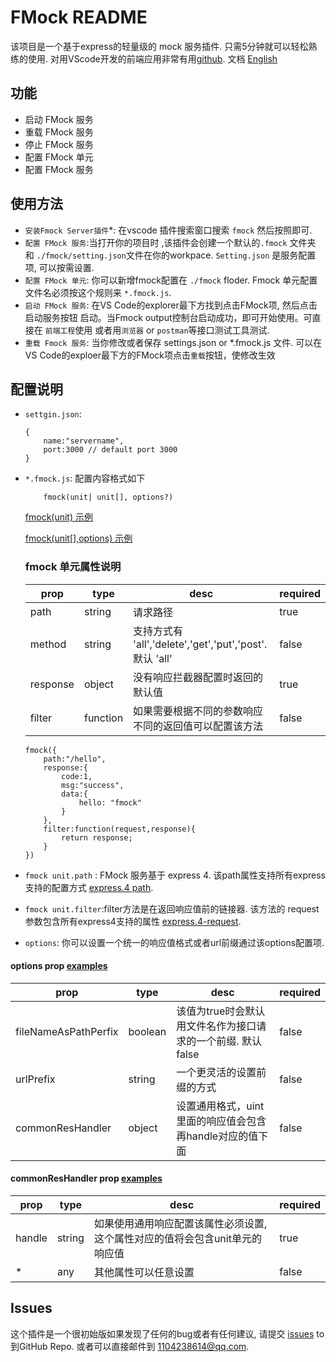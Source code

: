 # FMock README 

该项目是一个基于express的轻量级的 mock 服务插件. 只需5分钟就可以轻松熟练的使用. 对用VScode开发的前端应用非常有用[github](https://github.com/gamedilong/fmock).
文档 [English](README.md)
## 功能
* 启动 FMock 服务
* 重载 FMock 服务
* 停止 FMock 服务
* 配置 FMock 单元
* 配置 FMock 服务
  
## 使用方法
* `安装Fmock Server插件`*: 在vscode 插件搜索窗口搜索 `fmock` 然后按照即可.
* `配置 FMock 服务`:当打开你的项目时 ,该插件会创建一个默认的`.fmock` 文件夹 和 `./fmock/setting.json`文件在你的workpace. `Setting.json` 是服务配置项, 可以按需设置.
* `配置 FMock 单元`: 你可以新增fmock配置在 `./fmock` floder. Fmock 单元配置文件名必须按这个规则来 `*.fmock.js`.
* `启动 FMock 服务`: 在VS Code的explorer最下方找到点击FMock项, 然后点击启动服务按钮 启动。当Fmock output控制台启动成功，即可开始使用。可直接在 `前端工程`使用 或者用`浏览器` or `postman`等接口测试工具测试.
* `重载 Fmock 服务`: 当你修改或者保存 settings.json or *.fmock.js 文件. 可以在VS Code的exploer最下方的FMock项点击`重载`按钮，使修改生效

## 配置说明
* `settgin.json`: 
    ```
    {
        name:"servername",
        port:3000 // default port 3000
    }
    ```
* `*.fmock.js`: 配置内容格式如下
    ```
        fmock(unit| unit[], options?)
    ```
    [fmock(unit) 示例](example/unit.fmock.js)

    [fmock(unit[],options) 示例](example/arr.fmock.js)
    ### fmock 单元属性说明
    prop | type | desc | required |  
    -|-|-|-
    path | string | 请求路径 | true |
    method|string|支持方式有 'all','delete','get','put','post'. 默认 'all'|false|
    response | object | 没有响应拦截器配置时返回的默认值 | true |
    filter | function | 如果需要根据不同的参数响应不同的返回值可以配置该方法 | false |

    ```
    fmock({
        path:"/hello",
        response:{
            code:1,
            msg:"success",
            data:{
                hello: "fmock"
            }
        },
        filter:function(request,response){
            return response;
        }
    })
    ```
* `fmock unit.path` : FMock 服务基于 express 4. 该path属性支持所有express支持的配置方式  [express.4 path](http://www.expressjs.com.cn/4x/api.html#path-examples).    
* `fmock unit.filter`:filter方法是在返回响应值前的链接器. 该方法的 request 参数包含所有express4支持的属性 [express.4-request](http://www.expressjs.com.cn/4x/api.html#req).

* `options`: 你可以设置一个统一的响应值格式或者url前缀通过该options配置项.
 #### options prop [examples](example/options.fmock.js)
prop | type | desc | required |  
-|-|-|-
fileNameAsPathPerfix | boolean | 该值为true时会默认用文件名作为接口请求的一个前缀. 默认 false| false |
urlPrefix|string|一个更灵活的设置前缀的方式|false|
commonResHandler|object|设置通用格式，uint里面的响应值会包含再handle对应的值下面 |false|
 #### commonResHandler prop [examples](example/options.fmock.js)
prop | type | desc | required |  
-|-|-|-
handle|string|如果使用通用响应配置该属性必须设置,这个属性对应的值将会包含unit单元的响应值|true|
*|any|其他属性可以任意设置|false

  
## Issues

这个插件是一个很初始版如果发现了任何的bug或者有任何建议, 请提交 [issues](https://github.com/gamedilong/fmock/issues) to 到GitHub Repo. 或者可以直接邮件到 1104238614@qq.com.